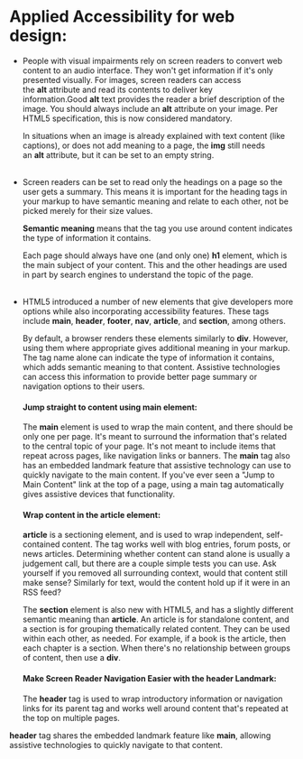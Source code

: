 # Applied Accessibility for web design:

* People with visual impairments rely on screen readers to convert web content to an audio interface. They won't get information if it's only presented visually. For images, screen readers can access the __alt__ attribute and read its contents to deliver key information.Good __alt__ text provides the reader a brief description of the image. You should always include an __alt__ attribute on your image. Per HTML5 specification, this is now considered mandatory.

	In situations when an image is already explained with text content (like captions), or does not add meaning to 	a page, the __img__ still needs an __alt__ attribute, but it can be set to an empty string.
</br></br>
* Screen readers can be set to read only the headings on a page so the user gets a summary. This means it is important for the heading tags in your markup to have semantic meaning and relate to each other, not be picked merely for their size values.

	__Semantic meaning__ means that the tag you use around content indicates the type of information it contains.

	Each page should always have one (and only one) __h1__ element, which is the main subject of your content. This 	and the other headings are used in part by search engines to understand the topic of the page.
</br></br>
* HTML5 introduced a number of new elements that give developers more options while also incorporating accessibility features. These tags include __main__, __header__, __footer__, __nav__, __article__, and __section__, among others.

	By default, a browser renders these elements similarly to __div__. However, using them where 			appropriate gives additional meaning in your markup. The tag name alone can indicate the type of 			information it contains, which adds semantic meaning to that content. Assistive technologies can access this 	information to provide better page summary or navigation options to their users.

	#### Jump straight to content using __main__ element: </br>
	The __main__ element is used to wrap the main content, and there should be only one per page. It's meant to 		surround the information that's related to the central topic of your page. It's not meant to include items that 		repeat across pages, like navigation links or banners.
	The __main__ tag also has an embedded landmark feature that assistive technology can use to quickly navigate 	to the main content. If you've ever seen a "Jump to Main Content" link at the top of a page, using a main tag 	automatically gives assistive devices that functionality.

	#### Wrap content in the __article__ element: </br>
	__article__ is a sectioning element, and is used to wrap independent, self-contained content. The tag works well 		with blog entries, forum posts, or news articles.
	Determining whether content can stand alone is usually a judgement call, but there are a couple simple tests 	you can use. Ask yourself if you removed all surrounding context, would that content still make sense? 			Similarly for text, would the content hold up if it were in an RSS feed?
	
	The __section__ element is also new with HTML5, and has a slightly different semantic meaning than __article__. An article is for standalone content, and a section is for grouping thematically related content. They can be used within each other, as needed. For example, if a book is the article, then each chapter is a section. When there's no relationship between groups of content, then use a __div__.
	
	#### Make Screen Reader Navigation Easier with the header Landmark: </br>
	 The __header__ tag is used to wrap introductory information or navigation links for its parent tag and works well around content that's repeated at the top on multiple pages.

__header__ tag shares the embedded landmark feature like __main__, allowing assistive technologies to quickly navigate to that content.
